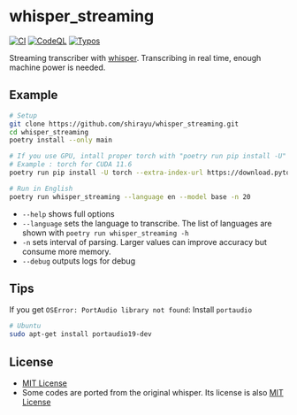 
# whisper_streaming

[![CI](https://github.com/shirayu/whisper_streaming/actions/workflows/ci.yml/badge.svg)](https://github.com/shirayu/whisper_streaming/actions/workflows/ci.yml)
[![CodeQL](https://github.com/shirayu/whisper_streaming/actions/workflows/codeql-analysis.yml/badge.svg)](https://github.com/shirayu/whisper_streaming/actions/workflows/codeql-analysis.yml)
[![Typos](https://github.com/shirayu/whisper_streaming/actions/workflows/typos.yml/badge.svg)](https://github.com/shirayu/whisper_streaming/actions/workflows/typos.yml)

Streaming transcriber with [whisper](https://github.com/openai/whisper).
Transcribing in real time, enough machine power is needed.

## Example

```bash
# Setup
git clone https://github.com/shirayu/whisper_streaming.git
cd whisper_streaming
poetry install --only main

# If you use GPU, intall proper torch with "poetry run pip install -U"
# Example : torch for CUDA 11.6
poetry run pip install -U torch --extra-index-url https://download.pytorch.org/whl/cu116

# Run in English
poetry run whisper_streaming --language en --model base -n 20
```

- ``--help`` shows full options
- ``--language`` sets the language to transcribe. The list of languages are shown with ``poetry run whisper_streaming -h``
- ``-n`` sets interval of parsing. Larger values can improve accuracy but consume more memory.
- ``--debug`` outputs logs for debug

## Tips

If you get ``OSError: PortAudio library not found``: Install ``portaudio``

```bash
# Ubuntu
sudo apt-get install portaudio19-dev
```

## License

- [MIT License](LICENSE)
- Some codes are ported from the original whisper. Its license is also [MIT License](LICENSE.whisper)

